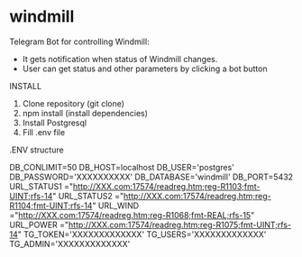 # windmill
Telegram Bot for controlling Windmill:

- It gets notification when status of Windmill changes.
- User can get status and other parameters by clicking a bot button


INSTALL

1. Clone repository (git clone)
2. npm install (install dependencies)
3. Install Postgresql
4. Fill .env file

.ENV structure

DB_CONLIMIT=50
DB_HOST=localhost
DB_USER='postgres'
DB_PASSWORD='XXXXXXXXXX'
DB_DATABASE='windmill'
DB_PORT=5432
URL_STATUS1 ="http://XXX.com:17574/readreg.htm;reg-R1103;fmt-UINT;rfs-14"
URL_STATUS2 ="http://XXX.com:17574/readreg.htm;reg-R1104;fmt-UINT;rfs-14"
URL_WIND    ="http://XXX.com:17574/readreg.htm;reg-R1068;fmt-REAL;rfs-15"
URL_POWER   ="http://XXX.com:17574/readreg.htm;reg-R1075;fmt-UINT;rfs-14"
TG_TOKEN='XXXXXXXXXXXXX'
TG_USERS='XXXXXXXXXXXXX'
TG_ADMIN='XXXXXXXXXXXXX'

